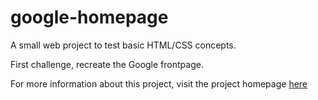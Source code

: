 google-homepage
===============

 A small web project to test basic HTML/CSS concepts.  
 
 First challenge, recreate the Google frontpage.

 For more information about this project, visit the project homepage [here](http://www.theodinproject.com/web-development-101/html-css?ref=lnav)


